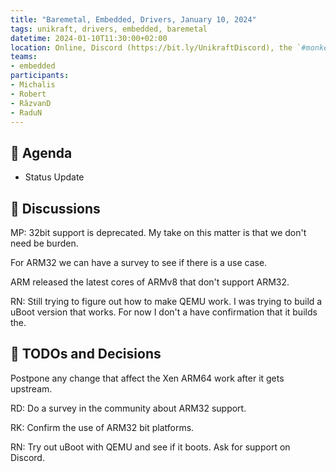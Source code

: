 ```yaml
---
title: "Baremetal, Embedded, Drivers, January 10, 2024"
tags: unikraft, drivers, embedded, baremetal
datetime: 2024-01-10T11:30:00+02:00
location: Online, Discord (https://bit.ly/UnikraftDiscord), the `#monkey-business` voice channel
teams:
- embedded
participants:
- Michalis
- Robert
- RăzvanD
- RaduN
---
```


## :dart: Agenda

- Status Update

## :closed_book: Discussions

MP: 32bit support is deprecated.
My take on this matter is that we don't need be burden.

For ARM32 we can have a survey to see if there is a use case.

ARM released the latest cores of ARMv8 that don't support ARM32.

RN: Still trying to figure out how to make QEMU work.
I was trying to build a uBoot version that works.
For now I don't a have confirmation that it builds the.

## :wrench: TODOs and Decisions

Postpone any change that affect the Xen ARM64 work after it gets upstream.

RD: Do a survey in the community about ARM32 support.

RK: Confirm the use of ARM32 bit platforms.

RN: Try out uBoot with QEMU and see if it boots.
Ask for support on Discord.
